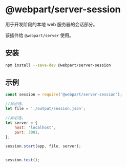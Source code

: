 # @webpart/server-session

用于开发阶段的本地 web 服务器的会话部分。

该插件给 `@webpart/server` 使用。

## 安装
``` bash
npm install --save-dev @webpart/server-session
```

## 示例
``` javascript
const session = require('@webpart/server-session');

//非必选。
let file = './output/session.json';

//非必选。
let server = {
    host: 'localhost',
    port: 3001,
};

session.start(app, file, server);


session.test();



```